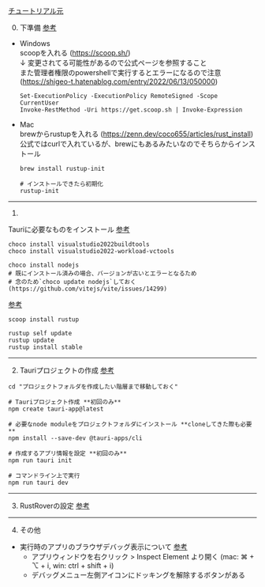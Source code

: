 [チュートリアル元](https://zenn.dev/kumassy/books/6e518fe09a86b2)

0. 下準備 [参考](https://tauri.app/v1/guides/getting-started/prerequisites)

- Windows  
  scoopを入れる (https://scoop.sh/)  
  ↓ 変更されてる可能性があるので公式ページを参照すること  
  また管理者権限のpowershellで実行するとエラーになるので注意 (https://shigeo-t.hatenablog.com/entry/2022/06/13/050000)
    ```
    Set-ExecutionPolicy -ExecutionPolicy RemoteSigned -Scope CurrentUser
    Invoke-RestMethod -Uri https://get.scoop.sh | Invoke-Expression
    ```

- Mac  
  brewからrustupを入れる (https://zenn.dev/coco655/articles/rust_install)
  公式ではcurlで入れているが、brewにもあるみたいなのでそちらからインストール
    ```
    brew install rustup-init

    # インストールできたら初期化
    rustup-init
    ```

---

1.

Tauriに必要なものをインストール [参考](https://zenn.dev/suauiya/books/ef2d2c67c546361e4518/viewer/f25ab0480c5e6ec794e4)

```
choco install visualstudio2022buildtools
choco install visualstudio2022-workload-vctools

choco install nodejs
# 既にインストール済みの場合、バージョンが古いとエラーとなるため
# 念のため`choco update nodejs`しておく(https://github.com/vitejs/vite/issues/14299)
```

[参考](https://qiita.com/dozo/items/378452a0c3585f0756dc)

```
scoop install rustup

rustup self update
rustup update
rustup install stable
```

---

2. Tauriプロジェクトの作成 [参考](https://zenn.dev/kumassy/books/6e518fe09a86b2/viewer/521d6b)

```
cd "プロジェクトフォルダを作成したい階層まで移動しておく"

# Tauriプロジェクト作成 **初回のみ**
npm create tauri-app@latest

# 必要なnode moduleをプロジェクトフォルダにインストール **cloneしてきた際も必要**
npm install --save-dev @tauri-apps/cli

# 作成するアプリ情報を設定 **初回のみ**
npm run tauri init

# コマンドライン上で実行
npm run tauri dev
```

---

3. RustRoverの設定 [参考](https://tauri.app/v1/guides/debugging/rustrover/)

---

4. その他

- 実行時のアプリのブラウザデバッグ表示について [参考](https://tauri.app/v1/guides/debugging/application/)
    - アプリウィンドウを右クリック > Inspect Element より開く (mac: ⌘ + ⌥ + i, win: ctrl + shift + i)
    - デバッグメニュー左側アイコンにドッキングを解除するボタンがある